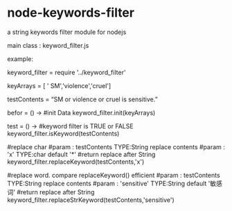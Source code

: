 node-keywords-filter
====================

a string keywords filter module for nodejs


main class : keyword_filter.js


example:

keyword_filter = require '../keyword_filter'

keyArrays = [
          ' SM','violence','cruel']
          
testContents = “SM or violence or cruel is sensitive.”

befor = () ->
  #init Data 
  keyword_filter.init(keyArrays)
  
test = () ->
  #keyword filter is TRUE or FALSE
  keyword_filter.isKeyword(testContents)

  #replace char 
  #param : testContents  TYPE:String replace contents
  #param : 'x' TYPE:char default '*'
  #return replace after String
  keyword_filter.replaceKeyword(testContents,'x')

  #replace word. compare replaceKeyword() efficient
  #param : testContents  TYPE:String replace contents
  #param : 'sensitive' TYPE:String  default '敏感词'
  #return replace after String
  keyword_filter.replaceStrKeyword(testContents,'sensitive')
  
  
  
